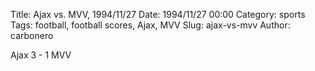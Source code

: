Title: Ajax vs. MVV, 1994/11/27
Date: 1994/11/27 00:00
Category: sports
Tags: football, football scores, Ajax, MVV
Slug: ajax-vs-mvv
Author: carbonero


Ajax 3 - 1 MVV

